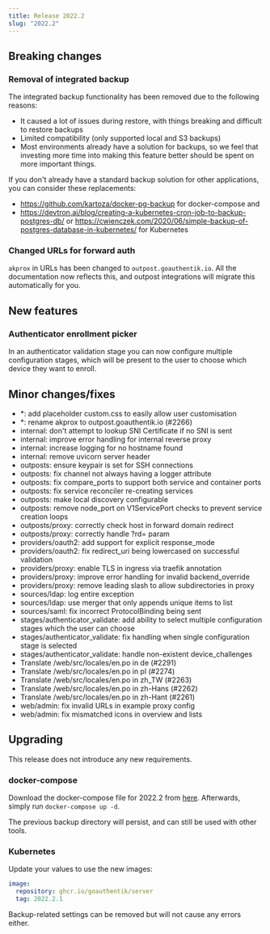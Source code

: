 ```yaml
---
title: Release 2022.2
slug: "2022.2"
---
```


## Breaking changes

### Removal of integrated backup

The integrated backup functionality has been removed due to the following reasons:

- It caused a lot of issues during restore, with things breaking and difficult to restore backups
- Limited compatibility (only supported local and S3 backups)
- Most environments already have a solution for backups, so we feel that investing more time into making this feature better should be spent on more important things.

If you don't already have a standard backup solution for other applications, you can consider these replacements:

- https://github.com/kartoza/docker-pg-backup for docker-compose and
- https://devtron.ai/blog/creating-a-kubernetes-cron-job-to-backup-postgres-db/ or https://cwienczek.com/2020/06/simple-backup-of-postgres-database-in-kubernetes/ for Kubernetes

### Changed URLs for forward auth

`akprox` in URLs has been changed to `outpost.goauthentik.io`. All the documentation now reflects this, and outpost integrations will migrate this automatically for you.

## New features

### Authenticator enrollment picker

In an authenticator validation stage you can now configure multiple configuration stages, which will be present to the user to choose which device they want to enroll.

## Minor changes/fixes

- *: add placeholder custom.css to easily allow user customisation
- *: rename akprox to outpost.goauthentik.io (#2266)
- internal: don't attempt to lookup SNI Certificate if no SNI is sent
- internal: improve error handling for internal reverse proxy
- internal: increase logging for no hostname found
- internal: remove uvicorn server header
- outposts: ensure keypair is set for SSH connections
- outposts: fix channel not always having a logger attribute
- outposts: fix compare_ports to support both service and container ports
- outposts: fix service reconciler re-creating services
- outposts: make local discovery configurable
- outposts: remove node_port on V1ServicePort checks to prevent service creation loops
- outposts/proxy: correctly check host in forward domain redirect
- outposts/proxy: correctly handle ?rd= param
- providers/oauth2: add support for explicit response_mode
- providers/oauth2: fix redirect_uri being lowercased on successful validation
- providers/proxy: enable TLS in ingress via traefik annotation
- providers/proxy: improve error handling for invalid backend_override
- providers/proxy: remove leading slash to allow subdirectories in proxy
- sources/ldap: log entire exception
- sources/ldap: use merger that only appends unique items to list
- sources/saml: fix incorrect ProtocolBinding being sent
- stages/authenticator_validate: add ability to select multiple configuration stages which the user can choose
- stages/authenticator_validate: fix handling when single configuration stage is selected
- stages/authenticator_validate: handle non-existent device_challenges
- Translate /web/src/locales/en.po in de (#2291)
- Translate /web/src/locales/en.po in pl (#2274)
- Translate /web/src/locales/en.po in zh_TW (#2263)
- Translate /web/src/locales/en.po in zh-Hans (#2262)
- Translate /web/src/locales/en.po in zh-Hant (#2261)
- web/admin: fix invalid URLs in example proxy config
- web/admin: fix mismatched icons in overview and lists

## Upgrading

This release does not introduce any new requirements.

### docker-compose

Download the docker-compose file for 2022.2 from [here](https://goauthentik.io/version/2022.2/docker-compose.yml). Afterwards, simply run `docker-compose up -d`.

The previous backup directory will persist, and can still be used with other tools.

### Kubernetes

Update your values to use the new images:

```yaml
image:
  repository: ghcr.io/goauthentik/server
  tag: 2022.2.1
```

Backup-related settings can be removed but will not cause any errors either.
